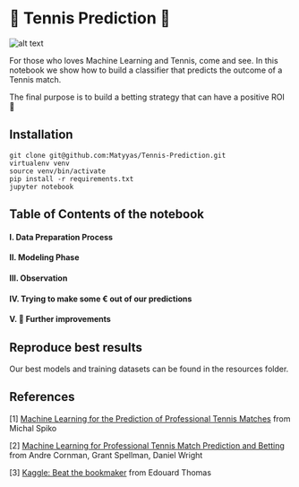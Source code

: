 # 🎾 Tennis Prediction 🎾

![alt text](https://github.com/Matyyas/Tennis-Prediction/blob/main/img/samuel-elias-nadler--JzHSIzNYnU-unsplash.jpg)

For those who loves Machine Learning and Tennis, come and see. In this notebook we show how to build a classifier that predicts the outcome of a Tennis match.

The final purpose is to build a betting strategy that can have a positive ROI 👑

## Installation

```
git clone git@github.com:Matyyas/Tennis-Prediction.git
virtualenv venv
source venv/bin/activate
pip install -r requirements.txt
jupyter notebook
```

## Table of Contents of the notebook

<a name="desc"></a>
#### I. Data Preparation Process

<a name="usage"></a>
#### II. Modeling Phase

<a name="usage"></a>
#### III. Observation

<a name="usage"></a>
#### IV. Trying to make some € out of our predictions

<a name="usage"></a>
#### V. 🚀 Further improvements


## Reproduce best results
Our best models and training datasets can be found in the resources folder.

## References
[1] [Machine Learning for the Prediction of Professional Tennis Matches](https://www.doc.ic.ac.uk/teaching/distinguished-projects/2015/m.sipko.pdf) from Michal Spiko

[2] [Machine Learning for Professional Tennis Match Prediction and Betting](http://cs229.stanford.edu/proj2017/final-reports/5242116.pdf) from Andre Cornman, Grant Spellman, Daniel Wright

[3] [Kaggle: Beat the bookmaker](https://www.kaggle.com/edouardthomas/beat-the-bookmakers-with-machine-learning-tennis/notebook) from Edouard Thomas

